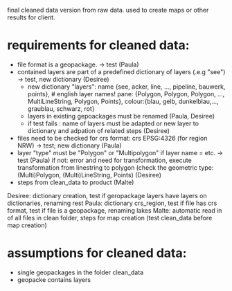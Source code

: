 final cleaned data version from raw data. 
used to create maps or other results for client.

# requirements for cleaned data:
* file format is a geopackage. -> test (Paula)
* contained layers are part of a predefined dictionary of layers (.e.g "see") -> test, new dictionary (Desiree)
    * new dictionary "layers": name {see, acker, line, ..., pipeline, bauwerk, points}, # english layer names!
                           pane: {Polygon, Polygon, Polygon, ...,  MultiLineString, Polygon, Points},
                           colour:{blau, gelb, dunkelblau,..., graublau, schwarz, rot}
    * layers in existing gepoackages must be renamed (Paula, Desiree) 
  * if test fails : name of layers must be adapted or new layer to dictionary and adpation of related steps (Desiree)
* files need to be checked for crs format: crs EPSG:4326 (for region NRW) -> test; new dictionary (Paula)
* layer "type" must be "Polygon" or "Multipolygon" if layer name = etc. -> test  (Paula) if not: error and need for transformation, execute transformation from linestring to polygon (check the geometric type: (Multi)Polygon, (Multi)LineString, Points) (Desiree)
* steps from clean_data to product (Malte)

Desiree: dictionary creation, test if geropackage layers have layers on dictionaries, renaming rest
Paula: dictionary crs_region, test if file has crs format, test if file is a geopackage, renaming lakes
Malte: automatic read in of all files in clean folder, steps for map creation (test clean_data before map creation)

# assumptions for cleaned data:
* single geopackages in the folder clean_data
* geopacke contains layers
